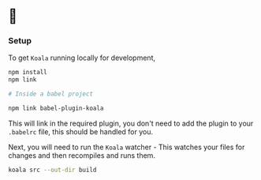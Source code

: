 # 🐨

### Setup

To get `Koala` running locally for development,

```sh
npm install
npm link

# Inside a babel project

npm link babel-plugin-koala
```

This will link in the required plugin, you don't need to add the
plugin to your `.babelrc` file, this should be handled for you.

Next, you will need to run the `Koala` watcher - This watches your
files for changes and then recompiles and runs them.

```sh
koala src --out-dir build
```
